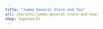 ```yaml
---
title: "Jumma General Store and Tea"
url: /karachi/jumma-general-store-and-tea/
shop: Supermarkt
---
```

